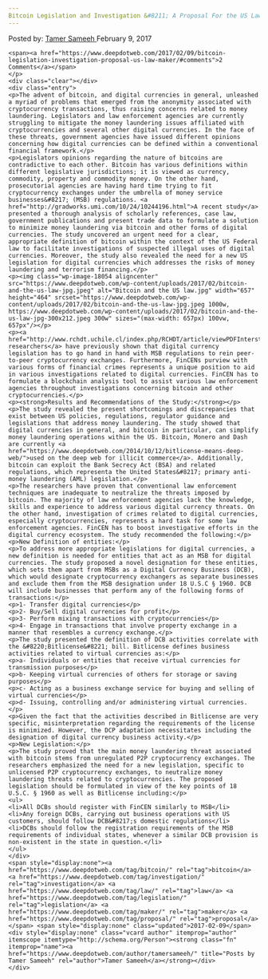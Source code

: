```yaml
---
Bitcoin Legislation and Investigation &#8211; A Proposal For the US Law Maker
---
```

<article class="post-listing post-18046 post type-post status-publish format-standard has-post-thumbnail hentry category-deepdot-news tag-bitcoin tag-investigation tag-law tag-legislation tag-maker tag-proposal">
    <div class="post-inner">
    <p class="post-meta">
    <span>Posted by: <a href="https://www.deepdotweb.com/author/tamersameeh/" title="">Tamer Sameeh </a></span>
    <span>February 9, 2017</span>
    
    <span><a href="https://www.deepdotweb.com/2017/02/09/bitcoin-legislation-investigation-proposal-us-law-maker/#comments">2 Comments</a></span>
    </p>
    <div class="clear"></div>
    <div class="entry">
    <p>The advent of bitcoin, and digital currencies in general, unleashed a myriad of problems that emerged from the anonymity associated with cryptocurrency transactions, thus raising concerns related to money laundering. Legislators and law enforcement agencies are currently struggling to mitigate the money laundering issues affiliated with cryptocurrencies and several other digital currencies. In the face of these threats, government agencies have issued different opinions concerning how digital currencies can be defined within a conventional financial framework.</p>
    <p>Legislators opinions regarding the nature of bitcoins are contradictive to each other. Bitcoin has various definitions within different legislative jurisdictions; it is viewed as currency, commodity, property and commodity money. On the other hand, prosecutorial agencies are having hard time trying to fit cryptocurrency exchanges under the umbrella of money service businesses&#8217; (MSB) regulations. <a href="http://gradworks.umi.com/10/24/10244196.html">A recent study</a> presented a thorough analysis of scholarly references, case law, government publications and present trade data to formulate a solution to minimize money laundering via bitcoin and other forms of digital currencies. The study uncovered an urgent need for a clear, appropriate definition of bitcoin within the context of the US Federal law to facilitate investigations of suspected illegal uses of digital currencies. Moreover, the study also revealed the need for a new US legislation for digital currencies which addresses the risks of money laundering and terrorism financing.</p>
    <p><img class="wp-image-18054 aligncenter" src="https://www.deepdotweb.com/wp-content/uploads/2017/02/bitcoin-and-the-us-law-jpg.jpeg" alt="Bitcoin and the US law.jpg" width="657" height="464" srcset="https://www.deepdotweb.com/wp-content/uploads/2017/02/bitcoin-and-the-us-law-jpg.jpeg 1000w, https://www.deepdotweb.com/wp-content/uploads/2017/02/bitcoin-and-the-us-law-jpg-300x212.jpeg 300w" sizes="(max-width: 657px) 100vw, 657px"/></p>
    <p><a href="http://www.rchdt.uchile.cl/index.php/RCHDT/article/viewPDFInterstitial/43541/47001">Some researchers</a> have previously shown that digital currency legislation has to go hand in hand with MSB regulations to rein peer-to-peer cryptocurrency exchanges. Furthermore, FinCENs purview with various forms of financial crimes represents a unique position to aid in various investigations related to digital currencies. FinCEN has to formulate a blockchain analysis tool to assist various law enforcement agencies throughout investigations concerning bitcoin and other cryptocurrencies.</p>
    <p><strong>Results and Recommendations of the Study:</strong></p>
    <p>The study revealed the present shortcomings and discrepancies that exist between US policies, regulations, regulator guidance and legislations that address money laundering. The study showed that digital currencies in general, and bitcoin in particular, can simplify money laundering operations within the US. Bitcoin, Monero and Dash are currently <a href="https://www.deepdotweb.com/2014/10/12/bitlicense-means-deep-web/">used on the deep web for illicit commerce</a>. Additionally, bitcoin can exploit the Bank Secrecy Act (BSA) and related regulations, which representa the United States&#8217; primary anti-money laundering (AML) legislation.</p>
    <p>The researchers have proven that conventional law enforcement techniques are inadequate to neutralize the threats imposed by bitcoin. The majority of law enforcement agencies lack the knowledge, skills and experience to address various digital currency threats. On the other hand, investigation of crimes related to digital currencies, especially cryptocurrencies, represents a hard task for some law enforcement agencies. FinCEN has to boost investigative efforts in the digital currency ecosystem. The study recommended the following:</p>
    <p>New Definition of entities:</p>
    <p>To address more appropriate legislations for digital currencies, a new definition is needed for entities that act as an MSB for digital currencies. The study proposed a novel designation for these entities, which sets them apart from MSBs as a Digital Currency Business (DCB), which would designate cryptocurrency exchangers as separate businesses and exclude them from the MSB designation under 18 U.S.C § 1960. DCB will include businesses that perform any of the following forms of transactions:</p>
    <p>1- Transfer digital currencies</p>
    <p>2- Buy/Sell digital currencies for profit</p>
    <p>3- Perform mixing transactions with cryptocurrencies</p>
    <p>4- Engage in transactions that involve property exchange in a manner that resembles a currency exchange.</p>
    <p>The study presented the definition of DCB activities correlate with the &#8220;Bitlicense&#8221; bill. Bitlicense defines business activities related to virtual currencies as:</p>
    <p>a- Individuals or entities that receive virtual currencies for transmission purposes</p>
    <p>b- Keeping virtual currencies of others for storage or saving purposes</p>
    <p>c- Acting as a business exchange service for buying and selling of virtual currencies</p>
    <p>d- Issuing, controlling and/or administering virtual currencies.</p>
    <p>Given the fact that the activities described in Bitlicense are very specific, misinterpretation regarding the requirements of the license is minimized. However, the DCP adaptation necessitates including the designation of digital currency business activity.</p>
    <p>New Legislation:</p>
    <p>The study proved that the main money laundering threat associated with bitcoin stems from unregulated P2P cryptocurrency exchanges. The researchers emphasized the need for a new legislation, specific to unlicensed P2P cryptocurrency exchanges, to neutralize money laundering threats related to cryptocurrencies. The proposed legislation should be formulated in view of the key points of 18 U.S.C. § 1960 as well as Bitlicense including:</p>
    <ul>
    <li>All DCBs should register with FinCEN similarly to MSB</li>
    <li>Any foreign DCBs, carrying out business operations with US customers, should follow DCB&#8217;s domestic regulations</li>
    <li>DCBs should follow the registration requirements of the MSB requirements of individual states, whenever a similar DCB provision is non-existent in the state in question.</li>
    </ul>
    </div>
    <span style="display:none"><a href="https://www.deepdotweb.com/tag/bitcoin/" rel="tag">bitcoin</a> <a href="https://www.deepdotweb.com/tag/investigation/" rel="tag">investigation</a> <a href="https://www.deepdotweb.com/tag/law/" rel="tag">law</a> <a href="https://www.deepdotweb.com/tag/legislation/" rel="tag">legislation</a> <a href="https://www.deepdotweb.com/tag/maker/" rel="tag">maker</a> <a href="https://www.deepdotweb.com/tag/proposal/" rel="tag">proposal</a></span> <span style="display:none" class="updated">2017-02-09</span>
    <div style="display:none" class="vcard author" itemprop="author" itemscope itemtype="http://schema.org/Person"><strong class="fn" itemprop="name"><a href="https://www.deepdotweb.com/author/tamersameeh/" title="Posts by Tamer Sameeh" rel="author">Tamer Sameeh</a></strong></div>
    </div>
</article>

